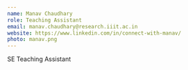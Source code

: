 ```yaml
---
name: Manav Chaudhary
role: Teaching Assistant
email: manav.chaudhary@research.iiit.ac.in
website: https://www.linkedin.com/in/connect-with-manav/
photo: manav.png
---
```


SE Teaching Assistant
